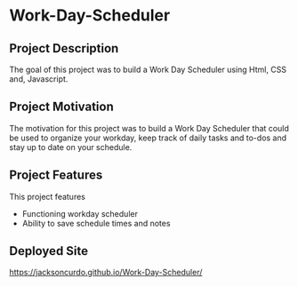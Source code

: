 # Work-Day-Scheduler

## Project Description 

The goal of this project was to build a Work Day Scheduler using Html, CSS and, Javascript.

## Project Motivation 

The motivation for this project was to build a Work Day Scheduler that could be used to organize your workday, keep track of daily tasks and to-dos and stay up to date on your schedule.

## Project Features 

This project features 

- Functioning workday scheduler 
- Ability to save schedule times and notes

## Deployed Site
https://jacksoncurdo.github.io/Work-Day-Scheduler/


